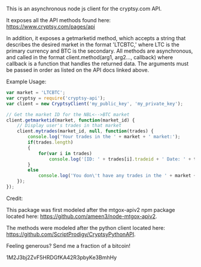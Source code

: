 This is an asynchronous node js client for the cryptsy.com API.

It exposes all the API methods found here: https://www.cryptsy.com/pages/api

In addition, it exposes a getmarketid method, which accepts a string that describes the desired market in the format 'LTCBTC,' where LTC is the primary currency and BTC is the secondary. All methods are asynchronous, and called in the format client.method(arg1, arg2..., callback) where callback is a function that handles the returned data. The arguments must be passed in order as listed on the API docs linked above.

Example Usage:

```javascript
var market = 'LTCBTC';
var cryptsy = require('cryptsy-api');
var client = new CryptsyClient('my_public_key', 'my_private_key');

// Get the market ID for the NBL<-->BTC market
client.getmarketid(market, function(market_id) {
	// Display user's trades in that market
	client.mytrades(market_id, null, function(trades) {
		console.log('Your trades in the ' + market + ' market:');
		if(trades.length)
		{
			for(var i in trades)
				console.log('[ID: ' + trades[i].tradeid + ' Date: ' + trades[i].datetime + ' Type: ' + trades[i].tradetype + ' Quantity: ' + trades[i].quantity + ']');
		}
		else
			console.log('You don\'t have any trades in the ' + market + ' market!');
	});
});
```


Credit:

This package was first modeled after the mtgox-apiv2 npm package located here: https://github.com/ameen3/node-mtgox-apiv2.

The methods were modeled after the python client located here: https://github.com/ScriptProdigy/CryptsyPythonAPI.



Feeling generous? Send me a fraction of a bitcoin!

1M2J3bj2ZvF5HRDGfKA42R3pbyKe3BmhHy